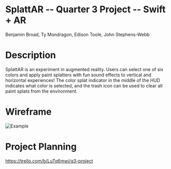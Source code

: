 # SplattAR -- Quarter 3 Project -- Swift + AR
Benjamin Broad, Ty Mondragon, Edison Toole, John Stephens-Webb

# Description
SplattAR is an experiment in augmented reality.  Users can select one of six colors and apply paint splatters with fun sound effects to vertical and horizontal experiences!  The color splat indicator in the middle of the HUD indicates what color is selected, and the trash icon can be used to clear all paint splats from the environment.

# Wireframe
![Example](paintAR.png)

# Project Planning
https://trello.com/b/LuTq6mwi/q3-project

